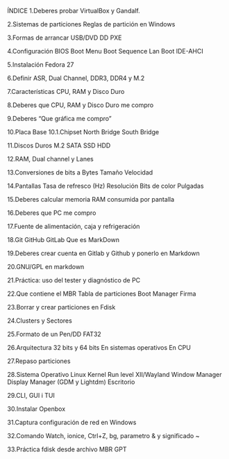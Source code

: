 
ÍNDICE
1.Deberes probar VirtualBox y Gandalf.

2.Sistemas de particiones
      Reglas de partición en Windows

3.Formas de arrancar
      USB/DVD
       DD
       PXE

4.Configuración BIOS
      Boot Menu
      Boot Sequence
      Lan Boot
      IDE-AHCI

5.Instalación Fedora 27

6.Definir ASR, Dual Channel, DDR3, DDR4 y M.2

7.Características CPU, RAM y Disco Duro

8.Deberes que CPU, RAM y Disco Duro me compro

9.Deberes “Que gráfica me compro”

10.Placa Base
      10.1.Chipset
          North Bridge
          South Bridge

11.Discos Duros
      M.2
      SATA
      SSD
      HDD
      
12.RAM, Dual channel y Lanes

13.Conversiones de bits a Bytes
      Tamaño
      Velocidad

14.Pantallas
      Tasa de refresco (Hz)
      Resolución
      Bits de color
      Pulgadas
      
15.Deberes calcular memoria RAM consumida por pantalla

16.Deberes que PC me compro

17.Fuente de alimentación, caja y refrigeración

18.Git
     GitHub
     GitLab
     Que es MarkDown

19.Deberes crear cuenta en Gitlab y Github y ponerlo en Markdown

20.GNU/GPL en markdown

21.Práctica: uso del tester y diagnóstico de PC

22.Que contiene el MBR
     Tabla de particiones
     Boot Manager
     Firma

23.Borrar y crear particiones en Fdisk

24.Clusters y Sectores

25.Formato de un Pen/DD
     FAT32

26.Arquitectura 32 bits y 64 bits
     En sistemas operativos
     En CPU

27.Repaso particiones

28.Sistema Operativo Linux
     Kernel
     Run level
     XII/Wayland
     Window Manager
     Display Manager (GDM y Lightdm)
     Escritorio

 29.CLI, GUI i TUI

30.Instalar Openbox

31.Captura configuración de red en Windows

32.Comando Watch, ionice, Ctrl+Z, bg, parametro & y significado ~

33.Práctica fdisk desde archivo
     MBR
     GPT
